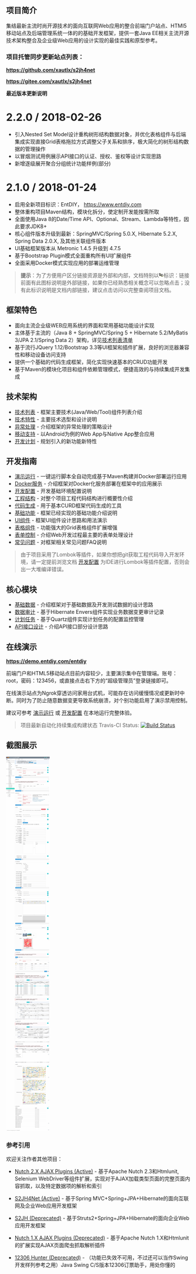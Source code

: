 ## 项目简介

集结最新主流时尚开源技术的面向互联网Web应用的整合前端门户站点、HTMl5移动站点及后端管理系统一体的的基础开发框架，提供一套Java EE相关主流开源技术架构整合及企业级Web应用的设计实现的最佳实践和原型参考。

### 项目托管同步更新站点列表：

**https://github.com/xautlx/s2jh4net**

**https://gitee.com/xautlx/s2jh4net**

**最近版本更新说明**

2.2.0 / 2018-02-26
==================
  * 引入Nested Set Model设计重构树形结构数据对象，并优化表格组件与后端集成实现直接Grid表格拖拉方式调整父子关系和排序，极大简化的树形结构数据的管理操作
  * 以冒烟测试用例展示API接口的认证、授权、鉴权等设计实现思路
  * 新增逐级展开聚合分组统计功能样例(部分)

2.1.0 / 2018-01-24
==================
  * 启用全新项目标识：EntDIY， https://www.entdiy.com
  * 整体重构项目Maven结构，模块化拆分，使定制开发能按需所取
  * 全面使用Java 8的Date/Time API、Optional、Stream、Lambda等特性，因此要求JDK8+
  * 核心组件版本升级到最新：SpringMVC/Spring 5.0.X, Hibernate 5.2.X, Spring Data 2.0.X, 及其他关联组件版本
  * UI基础框架版本从 Metronic 1.4.5 升级到 4.7.5
  * 基于Bootstrap Plugin模式全面重构所有UI扩展组件 
  * 全面采用Docker模式实现应用的部署运维管理

> **提示**：为了方便用户区分链接资源是外部和内部，文档特别以![link](entdiy-devops/entdiy-dev-guide/src/main/resources/META-INF/resources/dev/docs/markdown/images/link.gif)标识：链接前面有此图标说明是外部链接，如果你已经熟悉相关概念可以忽略点击；没有此标识说明是文档内部链接，建议点击访问以完整查阅项目文档。

## 框架特色

* 面向主流企业级WEB应用系统的界面和常用基础功能设计实现
* 主体基于主流的（Java 8 + SpringMVC/Spring 5 + Hibernate 5.2/MyBatis 3/JPA 2.1/Spring Data 2）架构，详见[技术列表清单](entdiy-devops/entdiy-dev-guide/src/main/resources/META-INF/resources/dev/docs/markdown/100.技术列表.md)
* 基于流行JQuery 1.12/Bootstrap 3.3等UI框架和插件扩展，良好的浏览器兼容性和移动设备访问支持
* 提供一个基础的代码生成框架，简化实现快速基本的CRUD功能开发
* 基于Maven的模块化项目和组件依赖管理模式，便捷高效的与持续集成开发集成

## 技术架构

* [技术列表](entdiy-devops/entdiy-dev-guide/src/main/resources/META-INF/resources/dev/docs/markdown/100.技术列表.md) - 框架主要技术(Java/Web/Tool)组件列表介绍
* [技术特性](entdiy-devops/entdiy-dev-guide/src/main/resources/META-INF/resources/dev/docs/markdown/110.技术特性.md) - 主要技术选型和设计说明
* [异常处理](entdiy-devops/entdiy-dev-guide/src/main/resources/META-INF/resources/dev/docs/markdown/120.异常处理.md) - 介绍框架的异常处理的策略设计
* [移动支持](entdiy-devops/entdiy-dev-guide/src/main/resources/META-INF/resources/dev/docs/markdown/130.移动支持.md) - 以Android为例的Web App与Native App整合应用
* [开发计划](entdiy-devops/entdiy-dev-guide/src/main/resources/META-INF/resources/dev/docs/markdown/140.开发计划.md) - 规划引入的新功能新特性

## 开发指南

* [演示运行](entdiy-devops/entdiy-dev-guide/src/main/resources/META-INF/resources/dev/docs/markdown/210.演示运行.md) - 一键运行脚本全自动完成基于Maven构建并Docker部署运行应用
* [Docker服务](entdiy-devops/entdiy-dev-guide/src/main/resources/META-INF/resources/dev/docs/markdown/220.Docker服务.md) - 介绍框架对Docker化服务部署在框架中的应用展示
* [开发配置](entdiy-devops/entdiy-dev-guide/src/main/resources/META-INF/resources/dev/docs/markdown/230.开发配置.md) - 开发基础环境配置说明
* [工程结构](entdiy-devops/entdiy-dev-guide/src/main/resources/META-INF/resources/dev/docs/markdown/240.工程结构.md) - 对整个项目工程代码结构进行概要性介绍
* [代码生成](entdiy-devops/entdiy-dev-guide/src/main/resources/META-INF/resources/dev/docs/markdown/250.代码生成.md) - 用于基本CURD框架代码生成的工具
* [基础功能](entdiy-devops/entdiy-dev-guide/src/main/resources/META-INF/resources/dev/docs/markdown/260.基础功能.md) - 框架已经实现的基础功能介绍说明
* [UI组件](entdiy-devops/entdiy-dev-guide/src/main/resources/META-INF/resources/dev/docs/markdown/270.UI组件.md)    - 框架UI组件设计思路和用法演示
* [表格组件](entdiy-devops/entdiy-dev-guide/src/main/resources/META-INF/resources/dev/docs/markdown/280.表格组件.md) - 功能强大的Grid表格组件扩展增强
* [表单控制](entdiy-devops/entdiy-dev-guide/src/main/resources/META-INF/resources/dev/docs/markdown/290.表单控制.md) - 介绍Web开发过程最主要的表单处理设计
* [常见问题](entdiy-devops/entdiy-dev-guide/src/main/resources/META-INF/resources/dev/docs/markdown/295.常见问题.md) - 对框架相关常见问题FAQ说明


> 由于项目采用了Lombok等插件，如果你想把git获取工程代码导入开发环境，请一定提前浏览文档 [开发配置](entdiy-devops/entdiy-dev-guide/src/main/resources/META-INF/resources/dev/docs/markdown/230.开发配置.md) 为IDE进行Lombok等插件配置，否则会出一大堆编译错误。

## 核心模块

* [基础数据](entdiy-devops/entdiy-dev-guide/src/main/resources/META-INF/resources/dev/docs/markdown/310.基础数据.md) - 介绍框架对于基础数据及开发测试数据的设计思路
* [数据审计](entdiy-devops/entdiy-dev-guide/src/main/resources/META-INF/resources/dev/docs/markdown/320.数据审计.md) - 基于Hibernate Envers组件实现业务数据变更审计记录
* [计划任务](entdiy-devops/entdiy-dev-guide/src/main/resources/META-INF/resources/dev/docs/markdown/330.计划任务.md) - 基于Quartz组件实现计划任务的配置监控管理
* [API接口设计](entdiy-devops/entdiy-dev-guide/src/main/resources/META-INF/resources/dev/docs/markdown/340.API接口设计.md) - 介绍API接口部分设计思路


## 在线演示

**https://demo.entdiy.com/entdiy**

前端门户和HTML5移动站点目前内容较少，主要演示集中在管理端。账号：root，密码：123456，或直接点击右下方的“超级管理员”登录链接即可。

在线演示站点为Ngrok穿透访问家用台式机，可能存在访问缓慢情况或更新时中断。同时为了防止随意数据变更导致系统崩溃，对个别功能启用了演示禁用控制。

建议可参考 [演示运行](entdiy-devops/entdiy-dev-guide/src/main/resources/META-INF/resources/dev/docs/markdown/210.演示运行.md) 或 
[开发配置](entdiy-devops/entdiy-dev-guide/src/main/resources/META-INF/resources/dev/docs/markdown/230.开发配置.md) 在本地运行完整体验。

> 项目最新自动化持续集成构建状态 Travis-CI Status: [![Build Status](https://travis-ci.org/xautlx/s2jh4net.svg?branch=master)](https://travis-ci.org/xautlx/s2jh4net)

## 截图展示

![ui-example](entdiy-devops/entdiy-dev-guide/src/main/resources/META-INF/resources/dev/docs/markdown/images/ui-example.jpg?_=20180125)

### 参考引用

欢迎关注作者其他项目：

* [Nutch 2.X AJAX Plugins (Active)](https://github.com/xautlx/nutch-ajax) -  基于Apache Nutch 2.3和Htmlunit, Selenium WebDriver等组件扩展，实现对于AJAX加载类型页面的完整页面内容抓取，以及特定数据项的解析和索引

* [S2JH4Net (Active)](https://github.com/xautlx/s2jh4net) -  基于Spring MVC+Spring+JPA+Hibernate的面向互联网及企业Web应用开发框架

* [S2JH (Deprecated)](https://github.com/xautlx/s2jh) -  基于Struts2+Spring+JPA+Hibernate的面向企业Web应用开发框架
 
* [Nutch 1.X AJAX Plugins (Deprecated)](https://github.com/xautlx/nutch-htmlunit) -  基于Apache Nutch 1.X和Htmlunit的扩展实现AJAX页面爬虫抓取解析插件
 
* [12306 Hunter (Deprecated)](https://github.com/xautlx/12306-hunter) - （功能已失效不可用，不过还可以当作Swing开发样列参考之用）Java Swing C/S版本12306订票助手，用处你懂的

